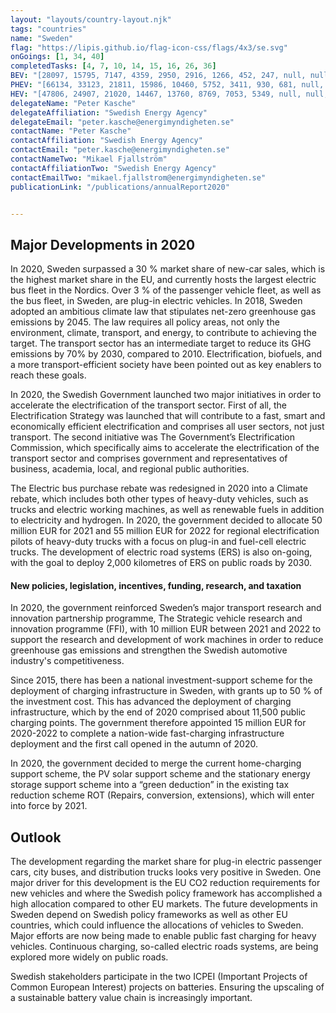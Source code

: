 ```yaml
---
layout: "layouts/country-layout.njk"
tags: "countries"
name: "Sweden"
flag: "https://lipis.github.io/flag-icon-css/flags/4x3/se.svg"
onGoings: [1, 34, 40]
completedTasks: [4, 7, 10, 14, 15, 16, 26, 36]
BEV: "[28097, 15795, 7147, 4359, 2950, 2916, 1266, 452, 247, null, null]"
PHEV: "[66134, 33123, 21811, 15986, 10460, 5752, 3411, 930, 681, null, null]"
HEV: "[47806, 24907, 21020, 14467, 13760, 8769, 7053, 5349, null, null, null]"
delegateName: "Peter Kasche"
delegateAffiliation: "Swedish Energy Agency"
delegateEmail: "peter.kasche@energimyndigheten.se"
contactName: "​Peter Kasche"
contactAffiliation: "Swedish Energy Agency"
contactEmail: "peter.kasche@energimyndigheten.se"
contactNameTwo: "​​​​​​Mikael Fjallström"
contactAffiliationTwo: "Swedish Energy Agency"
contactEmailTwo: "mikael.fjallstrom@energimyndigheten.se"
publicationLink: "/publications/annualReport2020"


---
```

## Major Developments in 2020
In 2020, Sweden surpassed a 30 % market share of new-car sales, which is the highest market share in the EU, and currently hosts the largest electric bus fleet in the Nordics.  Over 3 % of the passenger vehicle fleet, as well as the bus fleet, in Sweden, are plug-in electric vehicles. In 2018, Sweden adopted an ambitious climate law that stipulates net-zero greenhouse gas emissions by 2045. The law requires all policy areas, not only the environment, climate, transport, and energy, to contribute to achieving the target. The transport sector has an intermediate target to reduce its GHG emissions by 70% by 2030, compared to 2010. Electrification, biofuels, and a more transport-efficient society have been pointed out as key enablers to reach these goals. 

In 2020, the Swedish Government launched two major initiatives in order to accelerate the electrification of the transport sector. First of all, the Electrification Strategy was launched that will contribute to a fast, smart and economically efficient electrification and comprises all user sectors, not just transport. The second initiative was The Government’s Electrification Commission, which specifically aims to accelerate the electrification of the transport sector and comprises government and representatives of business, academia, local, and regional public authorities.  

The Electric bus purchase rebate was redesigned in 2020 into a Climate rebate, which includes both other types of heavy-duty vehicles, such as trucks and electric working machines, as well as renewable fuels in addition to electricity and hydrogen. In 2020, the government decided to allocate 50 million EUR for 2021 and 55 million EUR for 2022 for regional electrification pilots of heavy-duty trucks with a focus on plug-in and fuel-cell electric trucks. The development of electric road systems (ERS) is also on-going, with the goal to deploy 2,000 kilometres of ERS on public roads by 2030.     

#### New policies, legislation, incentives, funding, research, and taxation  
In 2020, the government reinforced Sweden’s major transport research and innovation partnership programme, The Strategic vehicle research and innovation programme (FFI), with 10 million EUR between 2021 and 2022 to support the research and development of work machines in order to reduce greenhouse gas emissions and strengthen the Swedish automotive industry's competitiveness. 

Since 2015, there has been a national investment-support scheme for the deployment of charging infrastructure in Sweden, with grants up to 50 % of the investment cost. This has advanced the deployment of charging infrastructure, which by the end of 2020 comprised about 11,500 public charging points. The government therefore appointed 15 million EUR for 2020-2022 to complete a nation-wide fast-charging infrastructure deployment and the first call opened in the autumn of 2020. 

In 2020, the government decided to merge the current home-charging support scheme, the PV solar support scheme and the stationary energy storage support scheme into a “green deduction” in the existing tax reduction scheme ROT (Repairs, conversion, extensions), which will enter into force by 2021.  

## Outlook   
The development regarding the market share for plug-in electric passenger cars, city buses, and distribution trucks looks very positive in Sweden. One major driver for this development is the EU CO2 reduction requirements for new vehicles and where the Swedish policy framework has accomplished a high allocation compared to other EU markets. The future developments in Sweden depend on Swedish policy frameworks as well as other EU countries, which could influence the allocations of vehicles to Sweden. Major efforts are now being made to enable public fast charging for heavy vehicles. Continuous charging, so-called electric roads systems, are being explored more widely on public roads.  

Swedish stakeholders participate in the two ICPEI (Important Projects of Common European Interest) projects on batteries. Ensuring the upscaling of a sustainable battery value chain is increasingly important. 

   
